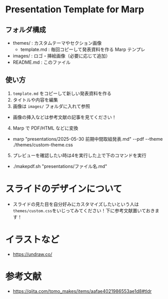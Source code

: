 # Presentation Template for Marp

## フォルダ構成

- themes/ : カスタムテーマやセクション画像
  - template.md : 毎回コピーして発表資料を作る Marp テンプレ
- images/ : ロゴ・挿絵画像（必要に応じて追加）
- README.md : このファイル

## 使い方

1. `template.md` をコピーして新しい発表資料を作る
2. タイトルや内容を編集
3. 画像は `images/` フォルダに入れて参照
  - 画像の挿入などは参考文献の記事を見てください！
4. Marp で PDF/HTML などに変換
  - marp "presentations/2025-05-30 前期中間取組発表.md" --pdf --theme ./themes/custom-theme.css
5. プレビューを確認したい時は4を実行した上で下のコマンドを実行
  - ./makepdf.sh "presentations/ファイル名.md"

# スライドのデザインについて
- スライドの見た目を自分好みにカスタマイズしたいという人は`themes/custom.css`をいじってみてください！下に参考文献置いておきます！

# イラストなど
- https://undraw.co/

# 参考文献
- https://qiita.com/tomo_makes/items/aafae4021986553ae1d8#tldr

